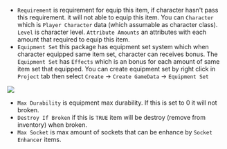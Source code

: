 - `Requirement` is requirement for equip this item, if character hasn't pass this requirement. it will not able to equip this item. You can `Character` which is `Player Character` data (which assumable as character class). `Level` is character level. `Attribute Amounts` an attributes with each amount that required to equip this item.
- `Equipment Set` this package has equipment set system which when character equipped same item set, character can receives bonus. The `Equipment Set` has `Effects` which is an bonus for each amount of same item set that equipped. You can create equipment set by right click in `Project` tab then select `Create` → `Create GameData` → `Equipment Set`

![](../images/items/005.png)

- `Max Durability` is equipment max durability. If this is set to 0 it will not broken.
- `Destroy If Broken` if this is `TRUE` item will be destroy (remove from inventory) when broken.
- `Max Socket` is max amount of sockets that can be enhance by `Socket Enhancer` items.